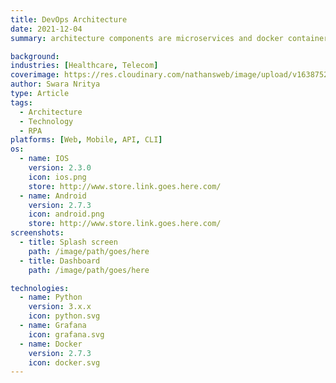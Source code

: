 ```yaml
---
title: DevOps Architecture
date: 2021-12-04
summary: architecture components are microservices and docker containers running in kubernetes and the entire system described declaratively in Git.  embraces GitOps to do the cluster management and application delivery using ArgoCD for automated delivery pipelines rolls out changes to their managed infrastructure when changes are made to Git.

background:
industries: [Healthcare, Telecom]
coverimage: https://res.cloudinary.com/nathansweb/image/upload/v1638752004/www.xyz.com/Architecture/-devops-architecture_lcg62c.svg
author: Swara Nritya
type: Article
tags:
  - Architecture
  - Technology
  - RPA
platforms: [Web, Mobile, API, CLI]
os:
  - name: IOS
    version: 2.3.0
    icon: ios.png
    store: http://www.store.link.goes.here.com/
  - name: Android
    version: 2.7.3
    icon: android.png
    store: http://www.store.link.goes.here.com/
screenshots:
  - title: Splash screen
    path: /image/path/goes/here
  - title: Dashboard
    path: /image/path/goes/here

technologies:
  - name: Python
    version: 3.x.x
    icon: python.svg
  - name: Grafana
    icon: grafana.svg
  - name: Docker
    version: 2.7.3
    icon: docker.svg
---
```

